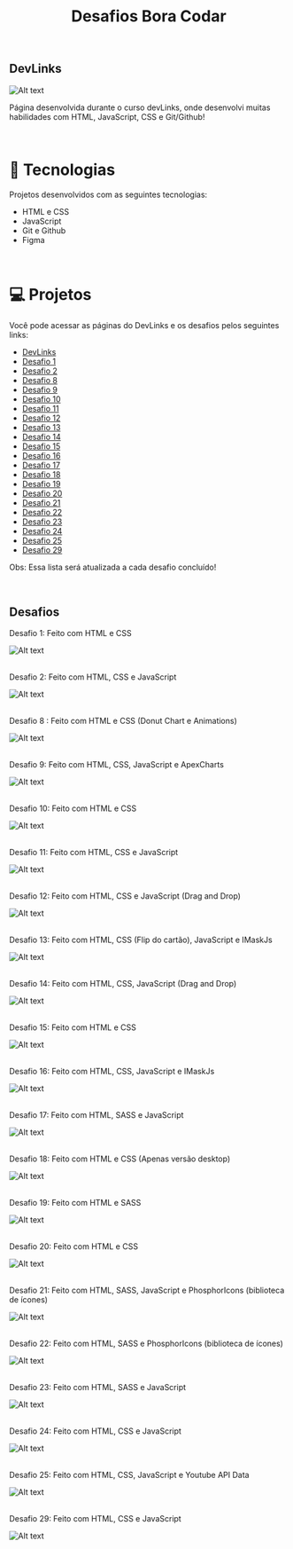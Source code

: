 <h1 align="center">Desafios Bora Codar</h1>

<br>

<h2>DevLinks</h2>

![Alt text](assetsScreens/devLinks1.png)

Página desenvolvida durante o curso devLinks, onde desenvolvi muitas habilidades com HTML, JavaScript, CSS e Git/Github!

<br>

# 🚀 Tecnologias
Projetos desenvolvidos com as seguintes tecnologias:
<ul>
  <li>HTML e CSS</li>
  <li>JavaScript</li>
  <li>Git e Github</li>
  <li>Figma</li>
</ul>
<br>

# 💻 Projetos
Você pode acessar as páginas do DevLinks e os desafios pelos seguintes links:
<ul>
  <li><a href="https://lukasrib15.github.io/Desafios-boraCodar/devlinks/">DevLinks</a></li>
  <li><a href="https://lukasrib15.github.io/Desafios-boraCodar/desafio%201/">Desafio 1</a></li>
  <li><a href="https://lukasrib15.github.io/Desafios-boraCodar/desafio%202/">Desafio 2</a></li>
  <li><a href="https://lukasrib15.github.io/Desafios-boraCodar/desafio%208/">Desafio 8</a></li>
  <li><a href="https://lukasrib15.github.io/Desafios-boraCodar/desafio%209/">Desafio 9</a></li>
  <li><a href="https://lukasrib15.github.io/Desafios-boraCodar/desafio%2010/">Desafio 10</a></li>
  <li><a href="https://lukasrib15.github.io/Desafios-boraCodar/desafio%2011/">Desafio 11</a></li>
  <li><a href="https://lukasrib15.github.io/Desafios-boraCodar/desafio%2012/">Desafio 12</a></li>
  <li><a href="https://lukasrib15.github.io/Desafios-boraCodar/desafio%2013/">Desafio 13</a></li>
  <li><a href="https://lukasrib15.github.io/Desafios-boraCodar/desafio%2014/">Desafio 14</a></li>
  <li><a href="https://lukasrib15.github.io/Desafios-boraCodar/desafio%2015/">Desafio 15</a></li>
  <li><a href="https://lukasrib15.github.io/Desafios-boraCodar/desafio%2016/">Desafio 16</a></li>
  <li><a href="https://lukasrib15.github.io/Desafios-boraCodar/desafio%2017/">Desafio 17</a></li>
  <li><a href="https://lukasrib15.github.io/Desafios-boraCodar/desafio%2018/">Desafio 18</a></li>
  <li><a href="https://lukasrib15.github.io/Desafios-boraCodar/desafio%2019/">Desafio 19</a></li>
  <li><a href="https://lukasrib15.github.io/Desafios-boraCodar/desafio%2020/">Desafio 20</a></li>
  <li><a href="https://lukasrib15.github.io/Desafios-boraCodar/desafio%2021/">Desafio 21</a></li>
  <li><a href="https://lukasrib15.github.io/Desafios-boraCodar/desafio%2022/">Desafio 22</a></li>
  <li><a href="https://lukasrib15.github.io/Desafios-boraCodar/desafio%2023/">Desafio 23</a></li>
  <li><a href="https://lukasrib15.github.io/Desafios-boraCodar/desafio%2024/">Desafio 24</a></li>
  <li><a href="https://lukasrib15.github.io/Desafios-boraCodar/desafio%2025/">Desafio 25</a></li>
  <li><a href="https://lukasrib15.github.io/Desafios-boraCodar/desafio%2029/">Desafio 29</a></li>
</ul>

<p>Obs: Essa lista será atualizada a cada desafio concluído!<p>

<br>

<h2>Desafios</h2>

Desafio 1: Feito com HTML e CSS

![Alt text](assetsScreens/desafio-1.png)

<br>
Desafio 2: Feito com HTML, CSS e JavaScript

![Alt text](assetsScreens/desafio-2.png)

<br>
Desafio 8 : Feito com HTML e CSS (Donut Chart e Animations)

![Alt text](assetsScreens/desafio-8.png)

<br>
Desafio 9: Feito com HTML, CSS, JavaScript e ApexCharts

![Alt text](assetsScreens/desafio-9.png)

<br>
Desafio 10: Feito com HTML e CSS

![Alt text](assetsScreens/desafio-10.png)

<br>
Desafio 11:  Feito com HTML, CSS e JavaScript

![Alt text](assetsScreens/desafio-11.png)

<br>
Desafio 12:  Feito com HTML, CSS e JavaScript (Drag and Drop)

![Alt text](assetsScreens/desafio-12.png)

<br>
Desafio 13: Feito com HTML, CSS (Flip do cartão), JavaScript e IMaskJs

![Alt text](assetsScreens/desafio-13.png)

<br>
Desafio 14: Feito com HTML, CSS, JavaScript (Drag and Drop)

![Alt text](assetsScreens/desafio-14.png)

<br>
Desafio 15: Feito com HTML e CSS

![Alt text](assetsScreens/desafio-15.png)

<br>
Desafio 16: Feito com HTML, CSS, JavaScript e IMaskJs

![Alt text](assetsScreens/desafio-16.png)

<br>
Desafio 17: Feito com HTML, SASS e JavaScript

![Alt text](assetsScreens/desafio-17.png)

<br>
Desafio 18: Feito com HTML e CSS (Apenas versão desktop)

![Alt text](assetsScreens/desafio-18.png)

<br>
Desafio 19: Feito com HTML e SASS

![Alt text](assetsScreens/desafio-19.png)

<br>
Desafio 20: Feito com HTML e CSS

![Alt text](assetsScreens/desafio-20.png)

<br>
Desafio 21: Feito com HTML, SASS, JavaScript e PhosphorIcons (biblioteca de ícones)

![Alt text](assetsScreens/desafio-21.png)

<br>
Desafio 22: Feito com HTML, SASS e PhosphorIcons (biblioteca de ícones)

![Alt text](assetsScreens/desafio-22.png)

<br>
Desafio 23: Feito com HTML, SASS e JavaScript

![Alt text](assetsScreens/desafio-23.png)

<br>
Desafio 24: Feito com HTML, CSS e JavaScript

![Alt text](assetsScreens/desafio-24.png)

<br>
Desafio 25: Feito com HTML, CSS, JavaScript e Youtube API Data

![Alt text](assetsScreens/desafio-25.png)

<br>
Desafio 29: Feito com HTML, CSS e JavaScript 

![Alt text](assetsScreens/desafio-29.png)